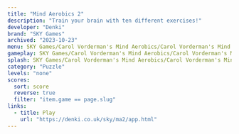 ```yaml
---
title: "Mind Aerobics 2"
description: "Train your brain with ten different exercises!"
developer: "Denki"
brand: "SKY Games"
archived: "2023-10-23"
menu: SKY Games/Carol Vorderman's Mind Aerobics/Carol Vorderman's Mind Aerobics Summer Shape Up/menu.png
gameplay: SKY Games/Carol Vorderman's Mind Aerobics/Carol Vorderman's Mind Aerobics Summer Shape Up/PlayBlockedOut.jpg
splash: SKY Games/Carol Vorderman's Mind Aerobics/Carol Vorderman's Mind Aerobics Summer Shape Up/Splash.jpg
category: "Puzzle"
levels: "none"
scores:
  sort: score
  reverse: true
  filter: "item.game == page.slug"
links:
  - title: Play
    url: "https://denki.co.uk/sky/ma2/app.html"
---
```

